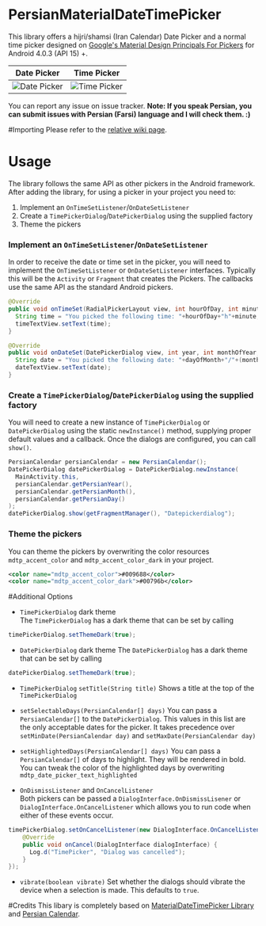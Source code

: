# PersianMaterialDateTimePicker
This library offers a hijri/shamsi (Iran Calendar) Date Picker and a normal time picker designed on [Google's Material Design Principals For Pickers](http://www.google.com/design/spec/components/pickers.html) for Android 4.0.3 (API 15) +.

Date Picker | Time Picker
---- | ----
![Date Picker](http://i59.tinypic.com/rab4vq.jpg) | ![Time Picker](https://raw.github.com/wdullaer/MaterialDateTimePicker/gh-pages/images/time_picker.png)

You can report any issue on issue tracker. **Note: If you speak Persian, you can submit issues with Persian (Farsi) language and I will check them. :)**

#Importing
Please refer to the [relative wiki page](https://github.com/mohamad-amin/PersianMaterialDateTimePicker/wiki/Importing-to-Android-Studio).

# Usage
The library follows the same API as other pickers in the Android framework.
After adding the library, for using a picker in your project you need to:

1. Implement an `OnTimeSetListener`/`OnDateSetListener`
2. Create a `TimePickerDialog`/`DatePickerDialog` using the supplied factory
3. Theme the pickers

### Implement an `OnTimeSetListener`/`OnDateSetListener`
In order to receive the date or time set in the picker, you will need to implement the `OnTimeSetListener` or
`OnDateSetListener` interfaces. Typically this will be the `Activity` or `Fragment` that creates the Pickers. The callbacks use the same API as the standard Android pickers.
```java
@Override
public void onTimeSet(RadialPickerLayout view, int hourOfDay, int minute) {
  String time = "You picked the following time: "+hourOfDay+"h"+minute;
  timeTextView.setText(time);
}

@Override
public void onDateSet(DatePickerDialog view, int year, int monthOfYear, int dayOfMonth) {
  String date = "You picked the following date: "+dayOfMonth+"/"+(monthOfYear+1)+"/"+year;
  dateTextView.setText(date);
}
```

### Create a `TimePickerDialog`/`DatePickerDialog` using the supplied factory
You will need to create a new instance of `TimePickerDialog` or `DatePickerDialog` using the static `newInstance()` method, supplying proper default values and a callback. Once the dialogs are configured, you can call `show()`.
```java
PersianCalendar persianCalendar = new PersianCalendar();
DatePickerDialog datePickerDialog = DatePickerDialog.newInstance(
  MainActivity.this,
  persianCalendar.getPersianYear(),
  persianCalendar.getPersianMonth(),
  persianCalendar.getPersianDay()
);
datePickerDialog.show(getFragmentManager(), "Datepickerdialog");
```

### Theme the pickers
You can theme the pickers by overwriting the color resources `mdtp_accent_color` and `mdtp_accent_color_dark` in your project.
```xml
<color name="mdtp_accent_color">#009688</color>
<color name="mdtp_accent_color_dark">#00796b</color>
```

#Additional Options
* `TimePickerDialog` dark theme  
The `TimePickerDialog` has a dark theme that can be set by calling
```java
timePickerDialog.setThemeDark(true);
```

* `DatePickerDialog` dark theme
The `DatePickerDialog` has a dark theme that can be set by calling
```java
datePickerDialog.setThemeDark(true);
```

* `TimePickerDialog` `setTitle(String title)`
Shows a title at the top of the `TimePickerDialog`

* `setSelectableDays(PersianCalendar[] days)`
You can pass a `PersianCalendar[]` to the `DatePickerDialog`. This values in this list are the only acceptable dates for the picker. It takes precedence over `setMinDate(PersianCalendar day)` and `setMaxDate(PersianCalendar day)`

* `setHighlightedDays(PersianCalendar[] days)`
You can pass a `PersianCalendar[]` of days to highlight. They will be rendered in bold. You can tweak the color of the highlighted days by overwriting `mdtp_date_picker_text_highlighted`

* `OnDismissListener` and `OnCancelListener`  
Both pickers can be passed a `DialogInterface.OnDismissLisener` or `DialogInterface.OnCancelListener` which allows you to run code when either of these events occur.
```java
timePickerDialog.setOnCancelListener(new DialogInterface.OnCancelListener() {
    @Override
    public void onCancel(DialogInterface dialogInterface) {
      Log.d("TimePicker", "Dialog was cancelled");
    }
});
```

* `vibrate(boolean vibrate)`
Set whether the dialogs should vibrate the device when a selection is made. This defaults to `true`.

#Credits 
This libary is completely based on [MaterialDateTimePicker Library](https://github.com/wdullaer/MaterialDateTimePicker) and [Persian Calendar](http://sourceforge.net/projects/persiancalendar).
